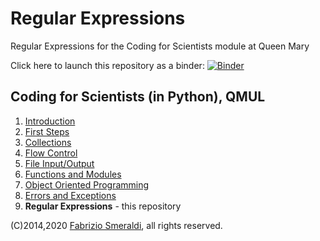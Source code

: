 # Regular Expressions


Regular Expressions for the Coding for Scientists module at Queen Mary


Click here to launch this repository as a binder: [![Binder](https://mybinder.org/badge_logo.svg)](https://mybinder.org/v2/gh/fsmeraldi/c4s-regexp/main)


## Coding for Scientists (in Python), QMUL 

1. [Introduction](https://github.com/fsmeraldi/c4s-introduction)
2. [First Steps](https://github.com/fsmeraldi/c4s-firststeps)
3. [Collections](https://github.com/fsmeraldi/c4s-collections)
4. [Flow Control](https://github.com/fsmeraldi/c4s-flowcontrol)
5. [File Input/Output](https://github.com/fsmeraldi/c4s-files)
6. [Functions and Modules](https://github.com/fsmeraldi/c4s-functions)
7. [Object Oriented Programming](https://github.com/fsmeraldi/c4s-objects)
8. [Errors and Exceptions](https://github.com/fsmeraldi/c4s-exceptions)
9. **Regular Expressions** - this repository

(C)2014,2020 [Fabrizio Smeraldi](https://www.eecs.qmul.ac.uk/~fabri/), all rights reserved.

